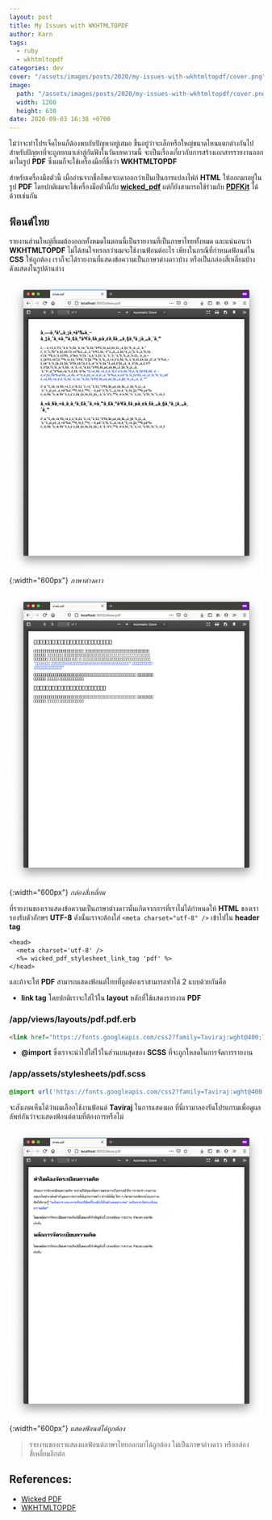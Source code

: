```yaml
---
layout: post
title: My Issues with WKHTMLTOPDF
author: Karn
tags:
  - ruby
  - wkhtmltopdf
categories: dev
cover: "/assets/images/posts/2020/my-issues-with-wkhtmltopdf/cover.png"
image:
  path: "/assets/images/posts/2020/my-issues-with-wkhtmltopdf/cover.png"
  width: 1200
  height: 630
date: 2020-09-03 16:38 +0700
---
```

ไม่ว่าจะทำโปรเจ็คไหนก็ต้องพบกับปัญหาอยู่เสมอ ขึ้นอยู่ว่าจะเล็กหรือใหญ่ขนาดไหนแตกต่างกันไป สำหรับปัญหาที่จะถูกยกมาเล่าสู่กันฟังในวันบทความนี้ จะเป็นเรื่องเกี่ยวกับการสร้างเอกสารรายงานออกมาในรูป **PDF** ซึ่งผมก็จะใช้เครื่องมือที่ชื่อว่า **WKHTMLTOPDF**<!--more-->

สำหรับเครื่องมือตัวนี้ เมื่ออ่านจากชื่อก็พอจะเดาออกว่าเป็นเป็นการแปลงไฟล์ **HTML** ให้ออกมาอยู่ในรูป **PDF** โดยปกติผมจะใช้เครื่องมือตัวนี้กับ **[wicked_pdf](https://github.com/mileszs/wicked_pdf)** แต่ก็ยังสามารถใช้ร่วมกับ **[PDFKit](https://github.com/pdfkitpdfkit)** ได้ด้วยเช่นกัน

## ฟ้อนต์ไทย

รายงานส่วนใหญ่ที่ผมต้องออกทั้งหมดในตอนนี้เป็นรายงานที่เป็นภาษาไทยทั้งหมด และแน่นอนว่า **WKHTMLTOPDF** ไม่ได้สนใจหรอกว่าผมจะใช้งานฟ้อนต์อะไร เพียงในกรณีที่กำหนดฟ้อนต์ใน **CSS** ให้ถูกต้อง เราก็จะได้รายงานที่แสดงข้อความเป็นภาษาต่างดาวบ้าง หรือเป็นกล่องสี่เหลี่ยมบ้าง ดังแสดงในรูปด้านล่าง

![ต่างดาว](/assets/images/posts/2020/my-issues-with-wkhtmltopdf/error1.png){:width="600px"}
*ภาษาต่างดาว*

![กล่องสี่เหลี่ยม](/assets/images/posts/2020/my-issues-with-wkhtmltopdf/error2.png){:width="600px"}
*กล่องสี่เหลี่ยม*

ที่รายงานของเราแสดงข้อความเป็นภาษาต่างดาวนั้นเกิดจากการที่เราไม่ได้กำหนดให้ **HTML** ของเรารองรับตัวอักษร **UTF-8** ดังนั้นเราจะต้องใส่ `<meta charset="utf-8" />` เข้าไปใน **header tag**

```erb
<head>
  <meta charset='utf-8' />
  <%= wicked_pdf_stylesheet_link_tag 'pdf' %>
</head>
```

และถ้าจะให้ **PDF** สามารถแสดงฟ้อนต์ไทยที่ถูกต้องเราสามารถทำได้ 2 แบบด้วยกันคือ

- **link tag** โดยปกติเราจะใส่ไว้ใน **layout** หลักที่ใช้แสดงรายงาน **PDF** 

### /app/views/layouts/pdf.pdf.erb

```html
<link href="https://fonts.googleapis.com/css2?family=Taviraj:wght@400;700&display=swap" rel="stylesheet">
```

- **@import** ซึ่งเราจะนำไปใส่ไว้ในส่วนบนสุดของ **SCSS** ที่จะถูกโหลดในการจัดการรายงาน

### /app/assets/stylesheets/pdf.scss

```scss
@import url('https://fonts.googleapis.com/css2?family=Taviraj:wght@400;700&display=swap');
```

จะสังเกตเห็นได้ว่าผมเลือกใช้งานฟ้อนต์ **Taviraj** ในการแสดงผล ที่นี่เรามาลองรันโปรแกรมเพื่อดูผลลัพท์กันว่าจะแสดงฟ้อนต์ตามที่ต้องการหรือไม่

![รายงานสมบูรณ์](/assets/images/posts/2020/my-issues-with-wkhtmltopdf/success.png){:width="600px"}
*แสดงฟ้อนต์ได้ถูกต้อง*

> รายงานของเราแสดงผลฟ้อนต์ภาษาไทยออกมาได้ถูกต้อง ไม่เป็นภาษาต่างดาว หรือกล่องสี่เหลี่ยมอีกต่อ

## References:
- [Wicked PDF](https://github.com/mileszs/wicked_pdf)
- [WKHTMLTOPDF](https://wkhtmltopdf.org)
